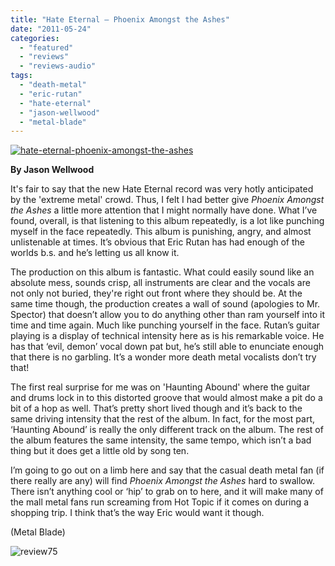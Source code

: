 ```yaml
---
title: "Hate Eternal – Phoenix Amongst the Ashes"
date: "2011-05-24"
categories: 
  - "featured"
  - "reviews"
  - "reviews-audio"
tags: 
  - "death-metal"
  - "eric-rutan"
  - "hate-eternal"
  - "jason-wellwood"
  - "metal-blade"
---
```


[![](http://www.hellbound.ca/wp-content/uploads/2011/05/hate-eternal-phoenix-amongst-the-ashes.jpg "hate-eternal-phoenix-amongst-the-ashes")](http://www.hellbound.ca/wp-content/uploads/2011/05/hate-eternal-phoenix-amongst-the-ashes.jpg)

**By Jason Wellwood**

It's fair to say that the new Hate Eternal record was very hotly anticipated by the 'extreme metal' crowd. Thus, I felt I had better give _Phoenix Amongst the Ashes_ a little more attention that I might normally have done. What I’ve found, overall, is that listening to this album repeatedly, is a lot like punching myself in the face repeatedly. This album is punishing, angry, and almost unlistenable at times. It’s obvious that Eric Rutan has had enough of the worlds b.s. and he’s letting us all know it.

The production on this album is fantastic. What could easily sound like an absolute mess, sounds crisp, all instruments are clear and the vocals are not only not buried, they're right out front where they should be. At the same time though, the production creates a wall of sound (apologies to Mr. Spector) that doesn’t allow you to do anything other than ram yourself into it time and time again. Much like punching yourself in the face. Rutan’s guitar playing is a display of technical intensity here as is his remarkable voice. He has that ‘evil, demon’ vocal down pat but, he’s still able to enunciate enough that there is no garbling. It’s a wonder more death metal vocalists don’t try that!

The first real surprise for me was on 'Haunting Abound' where the guitar and drums lock in to this distorted groove that would almost make a pit do a bit of a hop as well. That’s pretty short lived though and it’s back to the same driving intensity that the rest of the album. In fact, for the most part, ‘Haunting Abound’ is really the only different track on the album. The rest of the album features the same intensity, the same tempo, which isn’t a bad thing but it does get a little old by song ten.

I’m going to go out on a limb here and say that the casual death metal fan (if there really are any) will find _Phoenix Amongst the Ashes_ hard to swallow. There isn’t anything cool or ‘hip’ to grab on to here, and it will make many of the mall metal fans run screaming from Hot Topic if it comes on during a shopping trip. I think that’s the way Eric would want it though.

(Metal Blade)

![](http://www.hellbound.ca/wp-content/uploads/2009/09/review75.png "review75")
